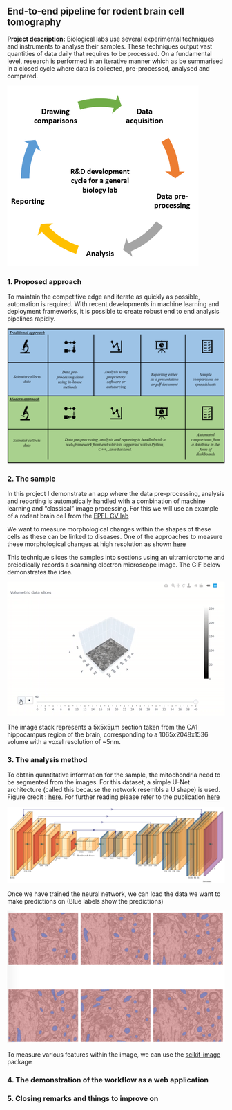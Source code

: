 ## End-to-end pipeline for rodent brain cell tomography

**Project description:** Biological labs use several experimental techniques and instruments to analyse their samples. These techniques output vast quantities of data daily that requires to be processed. On a fundamental level, research is performed in an iterative manner which as be summarised in a closed cycle where data is collected, pre-processed, analysed and compared. 

<img src="/pages/end_to_end_pipeline_for_brain_cell_tomography/figure1.png?raw=true"/>

### 1. Proposed approach

To maintain the competitive edge and iterate as quickly as possible, automation is required. With recent developments in machine learning and deployment frameworks, it is possible to create robust end to end analysis pipelines rapidly. 

<img src="/pages/end_to_end_pipeline_for_brain_cell_tomography/figure2.png?raw=true"/>

### 2. The sample

In this project I demonstrate an app where the data pre-processing, analysis and reporting is automatically handled with a combination of machine learning and “classical” image processing. For this we will use an example of a rodent brain cell from the <a href="https://www.epfl.ch/labs/cvlab/research/">EPFL CV lab</a>

We want to measure morphological changes within the shapes of these cells as these can be linked to diseases. One of the approaches to measure these morphological changes at high resolution as shown <a href="https://en.wikipedia.org/wiki/Serial_block-face_scanning_electron_microscopy">here</a>

This technique slices the samples into sections using an ultramicrotome and preiodically records a scanning electron microscope image. The GIF below demonstrates the idea.

<img src="/pages/end_to_end_pipeline_for_brain_cell_tomography/slice_view.gif?raw=true"/>

The image stack represents a 5x5x5µm section taken from the CA1 hippocampus region of the brain, corresponding to a 1065x2048x1536 volume with a voxel resolution of ~5nm.

### 3. The analysis method 

To obtain quantitative information for the sample, the mitochondria need to be segmented from the images. For this dataset, a simple U-Net architecture (called this because the network resembls a U shape) is used. Figure credit : <a href="https://github.com/HarisIqbal88/PlotNeuralNet/blob/master/examples/Unet/Unet.pdf">here</a>. For further reading please refer to the publication <a href=" https://arxiv.org/ftp/arxiv/papers/1605/1605.09612.pdf">here</a>

<img src="/pages/end_to_end_pipeline_for_brain_cell_tomography/figure3.PNG?raw=true"/>

Once we have trained the neural network, we can load the data we want to make predictions on (Blue labels show the predictions)

<img src="/pages/end_to_end_pipeline_for_brain_cell_tomography/figure4.PNG?raw=true"/>

To measure various features within the image, we can use the <a href="https://scikit-image.org/">scikit-image</a> package 

### 4. The demonstration of the workflow as a web application 




### 5. Closing remarks and things to improve on